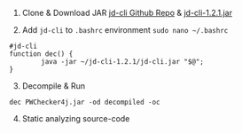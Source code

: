 1. Clone & Download JAR
[jd-cli Github Repo](https://github.com/intoolswetrust/jd-cli) & 
[jd-cli-1.2.1.jar](https://libraries.io/maven/com.github.kwart.jd:jd-cli/1.2.1)

2. Add `jd-cli` to `.bashrc` environment
```sudo nano ~/.bashrc```
```
#jd-cli
function dec() {
        java -jar ~/jd-cli-1.2.1/jd-cli.jar "$@";
}
```

3. Decompile & Run
```
dec PWChecker4j.jar -od decompiled -oc
```

4. Static analyzing source-code